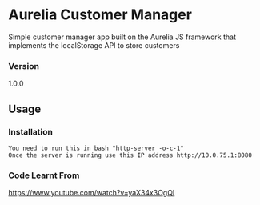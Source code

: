 # Aurelia Customer Manager

Simple customer manager app built on the Aurelia JS framework that implements the localStorage API to store customers

### Version
1.0.0

## Usage

### Installation
    You need to run this in bash "http-server -o-c-1"
    Once the server is running use this IP address http://10.0.75.1:8080
    
### Code Learnt From
https://www.youtube.com/watch?v=yaX34x3OgQI